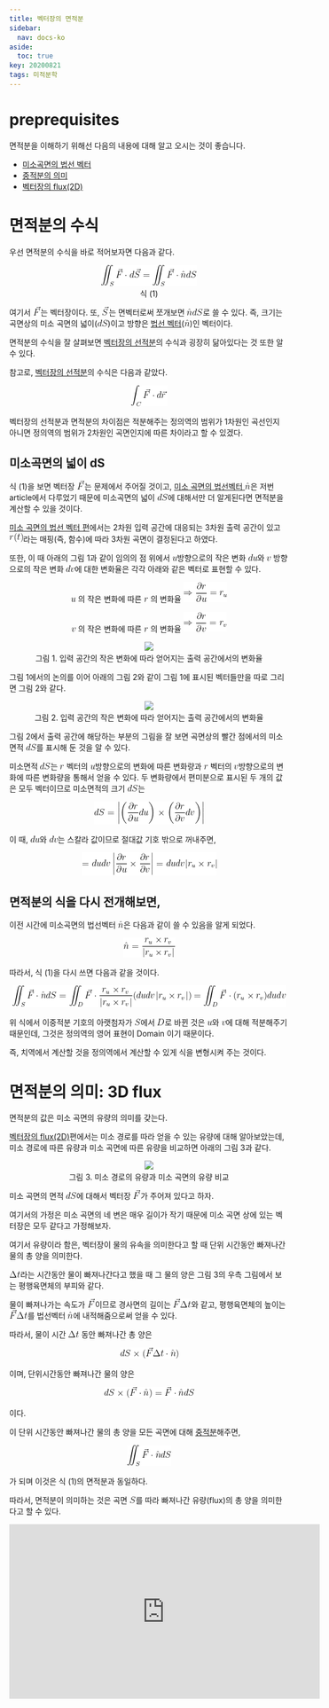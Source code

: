 ```yaml
---
title: 벡터장의 면적분
sidebar:
  nav: docs-ko
aside:
  toc: true
key: 20200821
tags: 미적분학
---
```


# preprequisites

면적분을 이해하기 위해선 다음의 내용에 대해 알고 오시는 것이 좋습니다.

* [미소곡면의 법선 벡터](https://angeloyeo.github.io/2020/08/20/normal_vector.html)
* [중적분의 의미](https://angeloyeo.github.io/2020/07/30/multiple_integral.html)
* [벡터장의 flux(2D)](https://angeloyeo.github.io/2020/08/18/flux_2D.html)

# 면적분의 수식

우선 면적분의 수식을 바로 적어보자면 다음과 같다.

<p align = "center"> <img src = "https://raw.githubusercontent.com/angeloyeo/angeloyeo.github.io/master/equations/2020-08-21-surface_integral/eq1.png"> <br> 식 (1) </p>

[//]:# (식 1)

여기서 <img src = "https://raw.githubusercontent.com/angeloyeo/angeloyeo.github.io/master/equations/2020-08-21-surface_integral/eq2.png">는 벡터장이다. 또, <img src = "https://raw.githubusercontent.com/angeloyeo/angeloyeo.github.io/master/equations/2020-08-21-surface_integral/eq3.png">는 면벡터로써 쪼개보면 <img src = "https://raw.githubusercontent.com/angeloyeo/angeloyeo.github.io/master/equations/2020-08-21-surface_integral/eq4.png">로 쓸 수 있다. 즉, 크기는 곡면상의 미소 곡면의 넓이(<img src = "https://raw.githubusercontent.com/angeloyeo/angeloyeo.github.io/master/equations/2020-08-21-surface_integral/eq5.png">)이고 방향은 [법선 벡터](https://angeloyeo.github.io/2020/08/20/normal_vector.html)(<img src = "https://raw.githubusercontent.com/angeloyeo/angeloyeo.github.io/master/equations/2020-08-21-surface_integral/eq6.png">)인 벡터이다.

면적분의 수식을 잘 살펴보면 [벡터장의 선적분](https://angeloyeo.github.io/2020/08/17/line_integral.html)의 수식과 굉장히 닮아있다는 것 또한 알 수 있다.

참고로, [벡터장의 선적분](https://angeloyeo.github.io/2020/08/17/line_integral.html)의 수식은 다음과 같았다.

<p align = "center"> <img src = "https://raw.githubusercontent.com/angeloyeo/angeloyeo.github.io/master/equations/2020-08-21-surface_integral/eq7.png"> </p>

벡터장의 선적분과 면적분의 차이점은 적분해주는 정의역의 범위가 1차원인 곡선인지 아니면 정의역의 범위가 2차원인 곡면인지에 따른 차이라고 할 수 있겠다.

## 미소곡면의 넓이 dS

식 (1)을 보면 벡터장 <img src = "https://raw.githubusercontent.com/angeloyeo/angeloyeo.github.io/master/equations/2020-08-21-surface_integral/eq8.png">는 문제에서 주어질 것이고, [미소 곡면의 법선벡터 <img src = "https://raw.githubusercontent.com/angeloyeo/angeloyeo.github.io/master/equations/2020-08-21-surface_integral/eq9.png">](https://angeloyeo.github.io/2020/08/20/normal_vector.html)은 저번 article에서 다루었기 때문에 미소곡면의 넓이 <img src = "https://raw.githubusercontent.com/angeloyeo/angeloyeo.github.io/master/equations/2020-08-21-surface_integral/eq10.png">에 대해서만 더 알게된다면 면적분을 계산할 수 있을 것이다.

[미소 곡면의 법선 벡터 편](https://angeloyeo.github.io/2020/08/20/normal_vector.html)에서는 2차원 입력 공간에 대응되는 3차원 출력 공간이 있고 <img src = "https://raw.githubusercontent.com/angeloyeo/angeloyeo.github.io/master/equations/2020-08-21-surface_integral/eq11.png">라는 매핑(즉, 함수)에 따라 3차원 곡면이 결정된다고 하였다.

또한, 이 때 아래의 그림 1과 같이 임의의 점 위에서 <img src = "https://raw.githubusercontent.com/angeloyeo/angeloyeo.github.io/master/equations/2020-08-21-surface_integral/eq12.png">방향으로의 작은 변화 <img src = "https://raw.githubusercontent.com/angeloyeo/angeloyeo.github.io/master/equations/2020-08-21-surface_integral/eq13.png">와 <img src = "https://raw.githubusercontent.com/angeloyeo/angeloyeo.github.io/master/equations/2020-08-21-surface_integral/eq14.png"> 방향으로의 작은 변화 <img src = "https://raw.githubusercontent.com/angeloyeo/angeloyeo.github.io/master/equations/2020-08-21-surface_integral/eq15.png">에 대한 변화율은 각각 아래와 같은 벡터로 표현할 수 있다.

<center>

<img src = "https://raw.githubusercontent.com/angeloyeo/angeloyeo.github.io/master/equations/2020-08-21-surface_integral/eq16.png"> 의 작은 변화에 따른 <img src = "https://raw.githubusercontent.com/angeloyeo/angeloyeo.github.io/master/equations/2020-08-21-surface_integral/eq17.png"> 의 변화율 <img src = "https://raw.githubusercontent.com/angeloyeo/angeloyeo.github.io/master/equations/2020-08-21-surface_integral/eq18.png">

<img src = "https://raw.githubusercontent.com/angeloyeo/angeloyeo.github.io/master/equations/2020-08-21-surface_integral/eq19.png"> 의 작은 변화에 따른 <img src = "https://raw.githubusercontent.com/angeloyeo/angeloyeo.github.io/master/equations/2020-08-21-surface_integral/eq20.png"> 의 변화율 <img src = "https://raw.githubusercontent.com/angeloyeo/angeloyeo.github.io/master/equations/2020-08-21-surface_integral/eq21.png">


</center>
<p align="center">
  <img src="https://raw.githubusercontent.com/angeloyeo/angeloyeo.github.io/master/pics/2020-08-21-surface_integral/pic1.png"> <br>
  그림 1. 입력 공간의 작은 변화에 따라 얻어지는 출력 공간에서의 변화율
</p>

그림 1에서의 논의를 이어 아래의 그림 2와 같이 그림 1에 표시된 벡터들만을 따로 그리면 그림 2와 같다.

<p align="center">
  <img width="500" src="https://raw.githubusercontent.com/angeloyeo/angeloyeo.github.io/master/pics/2020-08-21-surface_integral/pic2.png"> <br>
  그림 2. 입력 공간의 작은 변화에 따라 얻어지는 출력 공간에서의 변화율
</p>

그림 2에서 출력 공간에 해당하는 부분의 그림을 잘 보면 곡면상의 빨간 점에서의 미소 면적 <img src = "https://raw.githubusercontent.com/angeloyeo/angeloyeo.github.io/master/equations/2020-08-21-surface_integral/eq22.png">를 표시해 둔 것을 알 수 있다.

미소면적 <img src = "https://raw.githubusercontent.com/angeloyeo/angeloyeo.github.io/master/equations/2020-08-21-surface_integral/eq23.png">는 <img src = "https://raw.githubusercontent.com/angeloyeo/angeloyeo.github.io/master/equations/2020-08-21-surface_integral/eq24.png"> 벡터의 <img src = "https://raw.githubusercontent.com/angeloyeo/angeloyeo.github.io/master/equations/2020-08-21-surface_integral/eq25.png">방향으로의 변화에 따른 변화량과 <img src = "https://raw.githubusercontent.com/angeloyeo/angeloyeo.github.io/master/equations/2020-08-21-surface_integral/eq26.png"> 벡터의 <img src = "https://raw.githubusercontent.com/angeloyeo/angeloyeo.github.io/master/equations/2020-08-21-surface_integral/eq27.png">방향으로의 변화에 따른 변화량을 통해서 얻을 수 있다. 두 변화량에서 편미분으로 표시된 두 개의 값은 모두 벡터이므로 미소면적의 크기 <img src = "https://raw.githubusercontent.com/angeloyeo/angeloyeo.github.io/master/equations/2020-08-21-surface_integral/eq28.png">는

<p align = "center"> <img src = "https://raw.githubusercontent.com/angeloyeo/angeloyeo.github.io/master/equations/2020-08-21-surface_integral/eq29.png"> </p>

이 때, <img src = "https://raw.githubusercontent.com/angeloyeo/angeloyeo.github.io/master/equations/2020-08-21-surface_integral/eq30.png">와 <img src = "https://raw.githubusercontent.com/angeloyeo/angeloyeo.github.io/master/equations/2020-08-21-surface_integral/eq31.png">는 스칼라 값이므로 절대값 기호 밖으로 꺼내주면,

<p align = "center"> <img src = "https://raw.githubusercontent.com/angeloyeo/angeloyeo.github.io/master/equations/2020-08-21-surface_integral/eq32.png"> </p>

## 면적분의 식을 다시 전개해보면,

이전 시간에 미소곡면의 법선벡터 <img src = "https://raw.githubusercontent.com/angeloyeo/angeloyeo.github.io/master/equations/2020-08-21-surface_integral/eq33.png">은 다음과 같이 쓸 수 있음을 알게 되었다.

<p align = "center"> <img src = "https://raw.githubusercontent.com/angeloyeo/angeloyeo.github.io/master/equations/2020-08-21-surface_integral/eq34.png"> </p>

따라서, 식 (1)을 다시 쓰면 다음과 같을 것이다.

<p align = "center"> <img src = "https://raw.githubusercontent.com/angeloyeo/angeloyeo.github.io/master/equations/2020-08-21-surface_integral/eq35.png"> </p>

위 식에서 이중적분 기호의 아랫첨자가 <img src = "https://raw.githubusercontent.com/angeloyeo/angeloyeo.github.io/master/equations/2020-08-21-surface_integral/eq36.png">에서 <img src = "https://raw.githubusercontent.com/angeloyeo/angeloyeo.github.io/master/equations/2020-08-21-surface_integral/eq37.png">로 바뀐 것은 <img src = "https://raw.githubusercontent.com/angeloyeo/angeloyeo.github.io/master/equations/2020-08-21-surface_integral/eq38.png">와 <img src = "https://raw.githubusercontent.com/angeloyeo/angeloyeo.github.io/master/equations/2020-08-21-surface_integral/eq39.png">에 대해 적분해주기 때문인데, 그것은 정의역의 영어 표현이 Domain 이기 때문이다.

즉, 치역에서 계산할 것을 정의역에서 계산할 수 있게 식을 변형시켜 주는 것이다.

# 면적분의 의미: 3D flux

면적분의 값은 미소 곡면의 유량의 의미를 갖는다.

[벡터장의 flux(2D)](https://angeloyeo.github.io/2020/08/18/flux_2D.html)편에서는 미소 경로를 따라 얻을 수 있는 유량에 대해 알아보았는데, 미소 경로에 따른 유량과 미소 곡면에 따른 유량을 비교하면 아래의 그림 3과 같다.

<p align="center">
  <img src="https://raw.githubusercontent.com/angeloyeo/angeloyeo.github.io/master/pics/2020-08-21-surface_integral/pic3.png"> <br>
  그림 3. 미소 경로의 유량과 미소 곡면의 유량 비교
</p>

미소 곡면의 면적 <img src = "https://raw.githubusercontent.com/angeloyeo/angeloyeo.github.io/master/equations/2020-08-21-surface_integral/eq40.png">에 대해서 벡터장 <img src = "https://raw.githubusercontent.com/angeloyeo/angeloyeo.github.io/master/equations/2020-08-21-surface_integral/eq41.png">가 주어져 있다고 하자. 

여기서의 가정은 미소 곡면의 네 변은 매우 길이가 작기 때문에 미소 곡면 상에 있는 벡터장은 모두 같다고 가정해보자.

여기서 유량이라 함은, 벡터장이 물의 유속을 의미한다고 할 때 단위 시간동안 빠져나간 물의 총 양을 의미한다.

<img src = "https://raw.githubusercontent.com/angeloyeo/angeloyeo.github.io/master/equations/2020-08-21-surface_integral/eq42.png">라는 시간동안 물이 빠져나간다고 했을 때 그 물의 양은 그림 3의 우측 그림에서 보는 평행육면체의 부피와 같다.

물이 빠져나가는 속도가 <img src = "https://raw.githubusercontent.com/angeloyeo/angeloyeo.github.io/master/equations/2020-08-21-surface_integral/eq43.png">이므로 경사면의 길이는 <img src = "https://raw.githubusercontent.com/angeloyeo/angeloyeo.github.io/master/equations/2020-08-21-surface_integral/eq44.png">와 같고, 평행육면체의 높이는 <img src = "https://raw.githubusercontent.com/angeloyeo/angeloyeo.github.io/master/equations/2020-08-21-surface_integral/eq45.png">를 법선벡터 <img src = "https://raw.githubusercontent.com/angeloyeo/angeloyeo.github.io/master/equations/2020-08-21-surface_integral/eq46.png">에 내적해줌으로써 얻을 수 있다.

따라서, 물이 시간 <img src = "https://raw.githubusercontent.com/angeloyeo/angeloyeo.github.io/master/equations/2020-08-21-surface_integral/eq47.png"> 동안 빠져나간 총 양은 

<p align = "center"> <img src = "https://raw.githubusercontent.com/angeloyeo/angeloyeo.github.io/master/equations/2020-08-21-surface_integral/eq48.png"> </p>

이며, 단위시간동안 빠져나간 물의 양은

<p align = "center"> <img src = "https://raw.githubusercontent.com/angeloyeo/angeloyeo.github.io/master/equations/2020-08-21-surface_integral/eq49.png"> </p>

이다.

이 단위 시간동안 빠져나간 물의 총 양을 모든 곡면에 대해 [중적분](https://angeloyeo.github.io/2020/07/30/multiple_integral.html)해주면,

<p align = "center"> <img src = "https://raw.githubusercontent.com/angeloyeo/angeloyeo.github.io/master/equations/2020-08-21-surface_integral/eq50.png"> </p>

가 되며 이것은 식 (1)의 면적분과 동일하다.

따라서, 면적분이 의미하는 것은 곡면 <img src = "https://raw.githubusercontent.com/angeloyeo/angeloyeo.github.io/master/equations/2020-08-21-surface_integral/eq51.png">를 따라 빠져나간 유량(flux)의 총 양을 의미한다고 할 수 있다.

<center>
<iframe width="560" height="315" src="https://www.youtube.com/embed/DqUIcWUGCoA" frameborder="0" allow="accelerometer; autoplay; encrypted-media; gyroscope; picture-in-picture" allowfullscreen></iframe>
</center>